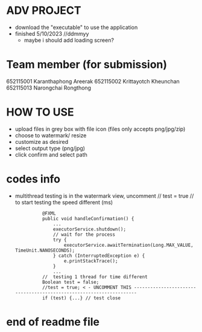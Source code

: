 # ADV PROJECT
  - download the "executable" to use the application
  - finished 5/10/2023 //ddmmyy
    - maybe i should add loading screen?
# Team member (for submission)
  652115001  Karanthaphong Areerak​
  652115002  Krittayotch Kheunchan​
  652115013  Narongchai Rongthong
# HOW TO USE
  - upload files in grey box with file icon 
    (files only accepts png/jpg/zip)
  - choose to watermark/ resize
  - customize as desired
  - select output type (png/jpg)
  - click confirm and select path
# codes info
  - multithread testing is in the watermark view,
    uncomment // test = true // to start testing the speed different (ms)

                  @FXML
                  public void handleConfirmation() {
                      ...
                      executorService.shutdown();
                      // wait for the process
                      try {
                          executorService.awaitTermination(Long.MAX_VALUE, TimeUnit.NANOSECONDS);
                      } catch (InterruptedException e) {
                          e.printStackTrace();
                      }
                      ...
                  //  testing 1 thread for time different
                  Boolean test = false;
                  //test = true; < - UNCOMMENT THIS --------------------------------------------------------------------
                  if (test) {...} // test close

# end of readme file

